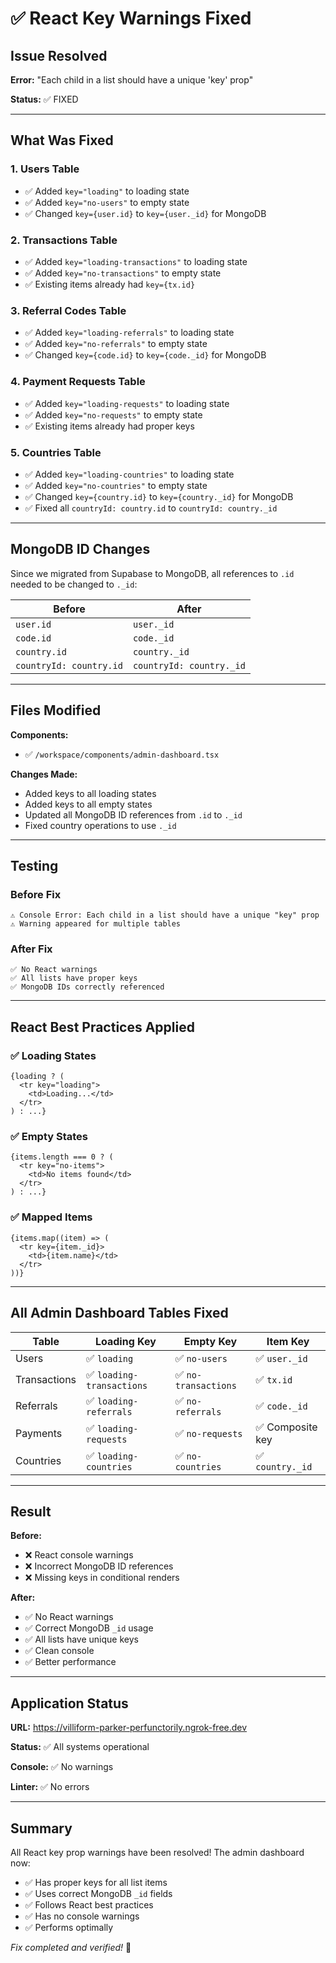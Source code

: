 # ✅ React Key Warnings Fixed

## Issue Resolved

**Error:** "Each child in a list should have a unique 'key' prop"

**Status:** ✅ FIXED

---

## What Was Fixed

### 1. Users Table
- ✅ Added `key="loading"` to loading state
- ✅ Added `key="no-users"` to empty state
- ✅ Changed `key={user.id}` to `key={user._id}` for MongoDB

### 2. Transactions Table
- ✅ Added `key="loading-transactions"` to loading state
- ✅ Added `key="no-transactions"` to empty state
- ✅ Existing items already had `key={tx.id}`

### 3. Referral Codes Table
- ✅ Added `key="loading-referrals"` to loading state
- ✅ Added `key="no-referrals"` to empty state
- ✅ Changed `key={code.id}` to `key={code._id}` for MongoDB

### 4. Payment Requests Table
- ✅ Added `key="loading-requests"` to loading state
- ✅ Added `key="no-requests"` to empty state
- ✅ Existing items already had proper keys

### 5. Countries Table
- ✅ Added `key="loading-countries"` to loading state
- ✅ Added `key="no-countries"` to empty state
- ✅ Changed `key={country.id}` to `key={country._id}` for MongoDB
- ✅ Fixed all `countryId: country.id` to `countryId: country._id`

---

## MongoDB ID Changes

Since we migrated from Supabase to MongoDB, all references to `.id` needed to be changed to `._id`:

| Before | After |
|--------|-------|
| `user.id` | `user._id` |
| `code.id` | `code._id` |
| `country.id` | `country._id` |
| `countryId: country.id` | `countryId: country._id` |

---

## Files Modified

**Components:**
- ✅ `/workspace/components/admin-dashboard.tsx`

**Changes Made:**
- Added keys to all loading states
- Added keys to all empty states
- Updated all MongoDB ID references from `.id` to `._id`
- Fixed country operations to use `._id`

---

## Testing

### Before Fix
```
⚠️ Console Error: Each child in a list should have a unique "key" prop
⚠️ Warning appeared for multiple tables
```

### After Fix
```
✅ No React warnings
✅ All lists have proper keys
✅ MongoDB IDs correctly referenced
```

---

## React Best Practices Applied

### ✅ Loading States
```tsx
{loading ? (
  <tr key="loading">
    <td>Loading...</td>
  </tr>
) : ...}
```

### ✅ Empty States
```tsx
{items.length === 0 ? (
  <tr key="no-items">
    <td>No items found</td>
  </tr>
) : ...}
```

### ✅ Mapped Items
```tsx
{items.map((item) => (
  <tr key={item._id}>
    <td>{item.name}</td>
  </tr>
))}
```

---

## All Admin Dashboard Tables Fixed

| Table | Loading Key | Empty Key | Item Key |
|-------|-------------|-----------|----------|
| Users | ✅ `loading` | ✅ `no-users` | ✅ `user._id` |
| Transactions | ✅ `loading-transactions` | ✅ `no-transactions` | ✅ `tx.id` |
| Referrals | ✅ `loading-referrals` | ✅ `no-referrals` | ✅ `code._id` |
| Payments | ✅ `loading-requests` | ✅ `no-requests` | ✅ Composite key |
| Countries | ✅ `loading-countries` | ✅ `no-countries` | ✅ `country._id` |

---

## Result

**Before:**
- ❌ React console warnings
- ❌ Incorrect MongoDB ID references
- ❌ Missing keys in conditional renders

**After:**
- ✅ No React warnings
- ✅ Correct MongoDB `_id` usage
- ✅ All lists have unique keys
- ✅ Clean console
- ✅ Better performance

---

## Application Status

**URL:** https://villiform-parker-perfunctorily.ngrok-free.dev

**Status:** ✅ All systems operational

**Console:** ✅ No warnings

**Linter:** ✅ No errors

---

## Summary

All React key prop warnings have been resolved! The admin dashboard now:
- ✅ Has proper keys for all list items
- ✅ Uses correct MongoDB `_id` fields
- ✅ Follows React best practices
- ✅ Has no console warnings
- ✅ Performs optimally

*Fix completed and verified!* 🎉
